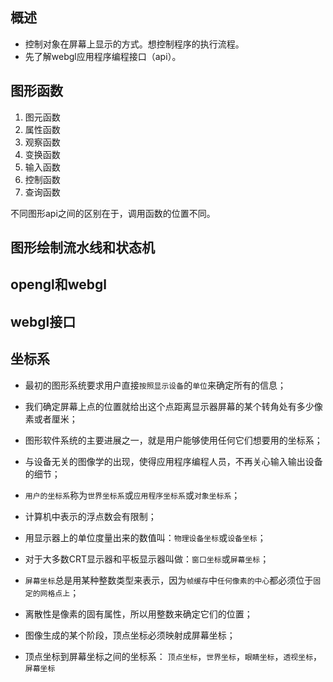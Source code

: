 ## 概述

* 控制对象在屏幕上显示的方式。想控制程序的执行流程。
* 先了解webgl应用程序编程接口（api）。

## 图形函数

1. 图元函数
2. 属性函数
3. 观察函数
4. 变换函数
5. 输入函数
6. 控制函数
7. 查询函数

不同图形api之间的区别在于，调用函数的位置不同。

## 图形绘制流水线和状态机

## opengl和webgl

## webgl接口

## 坐标系

* 最初的图形系统要求用户直接`按照显示设备`的`单位`来确定所有的信息；
* 我们确定屏幕上点的位置就给出这个点距离显示器屏幕的某个转角处有多少像素或者厘米；
* 图形软件系统的主要进展之一，就是用户能够使用任何它们想要用的坐标系；
* 与设备无关的图像学的出现，使得应用程序编程人员，不再关心输入输出设备的细节；
* `用户的坐标系`称为`世界坐标系`或`应用程序坐标系`或`对象坐标系`；
* 计算机中表示的浮点数会有限制；

* 用显示器上的单位度量出来的数值叫：`物理设备坐标`或`设备坐标`；
* 对于大多数CRT显示器和平板显示器叫做：`窗口坐标`或`屏幕坐标`；
* `屏幕坐标`总是用某种整数类型来表示，因为`帧缓存`中`任何像素的中心`都必须位于`固定的网格点上`；
* 离散性是像素的固有属性，所以用整数来确定它们的位置；
* 图像生成的某个阶段，顶点坐标必须映射成屏幕坐标；
* 顶点坐标到屏幕坐标之间的坐标系： `顶点坐标`，`世界坐标`，`眼睛坐标`，`透视坐标`，`屏幕坐标`